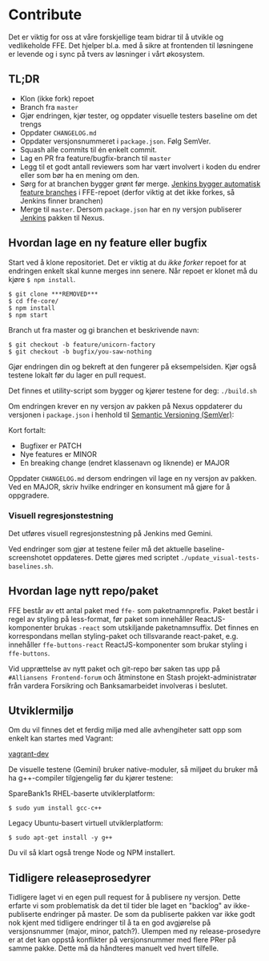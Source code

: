 # Contribute

Det er viktig for oss at våre forskjellige team bidrar til å utvikle og vedlikeholde FFE. Det hjelper bl.a. med å sikre
at frontenden til løsningene er levende og i sync på tvers av løsninger i vårt økosystem.

## TL;DR

* Klon (ikke fork) repoet
* Branch fra `master`
* Gjør endringen, kjør tester, og oppdater visuelle testers baseline om det trengs
* Oppdater `CHANGELOG.md`
* Oppdater versjonsnummeret i `package.json`. Følg SemVer.
* Squash alle commits til én enkelt commit.
* Lag en PR fra feature/bugfix-branch til `master`
* Legg til et godt antall reviewers som har vært involvert i koden du endrer eller som bør ha en mening om den.
* Sørg for at branchen bygger grønt før merge.
    [Jenkins bygger automatisk feature branches](***REMOVED***_BUILDS-ALL-BRANCHES/)
    i FFE-repoet (derfor viktig at det ikke forkes, så Jenkins finner branchen)
* Merge til `master`. Dersom `package.json` har en ny versjon publiserer
    [Jenkins](***REMOVED***_master/) pakken til Nexus.

## Hvordan lage en ny feature eller bugfix

Start ved å klone repositoriet. Det er viktig at du _ikke forker_ repoet for at endringen enkelt skal kunne merges inn senere.
Når repoet er klonet må du kjøre `$ npm install`.

```
$ git clone ***REMOVED***
$ cd ffe-core/
$ npm install
$ npm start
```

Branch ut fra master og gi branchen et beskrivende navn:

```
$ git checkout -b feature/unicorn-factory
$ git checkout -b bugfix/you-saw-nothing
```

Gjør endringen din og bekreft at den fungerer på eksempelsiden. Kjør også testene lokalt før du lager en pull request.

Det finnes et utility-script som bygger og kjører testene for deg: `./build.sh`

Om endringen krever en ny versjon av pakken på Nexus oppdaterer du versjonen i `package.json` i henhold til [Semantic Versioning (SemVer)](http://semver.org/):

Kort fortalt:

* Bugfixer er PATCH
* Nye features er MINOR
* En breaking change (endret klassenavn og liknende) er MAJOR

Oppdater `CHANGELOG.md` dersom endringen vil lage en ny versjon av pakken. Ved en MAJOR, skriv hvilke endringer en konsument må gjøre for å oppgradere.

### Visuell regresjonstestning

Det utføres visuell regresjonstestning på Jenkins med Gemini.

Ved endringer som gjør at testene feiler må det aktuelle baseline-screenshotet oppdateres. Dette gjøres med scriptet `./update_visual-tests-baselines.sh`.

## Hvordan lage nytt repo/paket
FFE består av ett antal paket med `ffe-` som paketnamnprefix. Paket består i regel av styling på less-format,
før paket som innehåller ReactJS-komponenter brukas `-react` som utskiljande paketnamnsuffix. Det finnes en korrespondans
mellan styling-paket och tillsvarande react-paket, e.g. innehåller `ffe-buttons-react` ReactJS-komponenter som
brukar styling i `ffe-buttons`.

Vid upprættelse av nytt paket och git-repo bør saken tas upp på `#Alliansens Frontend-forum` och åtminstone en
Stash projekt-administratør från vardera Forsikring och Banksamarbeidet involveras i beslutet.

## Utviklermiljø

Om du vil finnes det et ferdig miljø med alle avhengiheter satt opp som enkelt kan startes med Vagrant:

[vagrant-dev](***REMOVED***)

De visuelle testene (Gemini) bruker native-moduler, så miljøet du bruker må ha g++-compiler tilgjengelig før du kjører testene:

SpareBank1s RHEL-baserte utviklerplatform:

`$ sudo yum install gcc-c++`

Legacy Ubuntu-basert virtuell utviklerplatform:

`$ sudo apt-get install -y g++`

Du vil så klart også trenge Node og NPM installert.

## Tidligere releaseprosedyrer

Tidligere laget vi en egen pull request for å publisere ny versjon. Dette erfarte vi som problematisk da det til tider
ble laget en "backlog" av ikke-publiserte endringer på master. De som da publiserte pakken var ikke godt nok kjent med
tidligere endringer til å ta en god avgjørelse på versjonsnummer (major, minor, patch?). Ulempen med ny release-prosedyre
er at det kan oppstå konflikter på versjonsnummer med flere PRer på samme pakke. Dette må da håndteres manuelt ved hvert
tilfelle.
